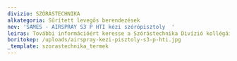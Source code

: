 ```yaml
---
divizio: SZÓRÁSTECHNIKA
alkategoria: Sűrített levegős berendezések
nev: 'SAMES - AIRSPRAY S3 P HTI kézi szórópisztoly  '
leiras: További információért keresse a Szórástechnika Divízió kollégáit
boritokep: /uploads/airspray-kezi-pisztoly-s3-p-hti.jpg
_template: szorastechnika_termek
---
```


